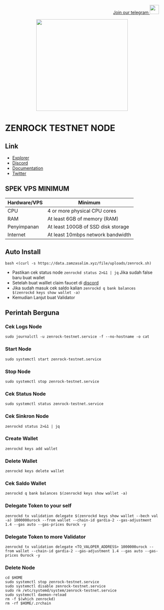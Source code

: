 <p style="font-size:14px" align="right">
<a href="https://t.me/airdropasc" target="_blank">Join our telegram <img src="https://user-images.githubusercontent.com/50621007/183283867-56b4d69f-bc6e-4939-b00a-72aa019d1aea.png" width="30"/></a>
</p>

<p align="center">
  <img height="300" height="auto" src="https://user-images.githubusercontent.com/109174478/209359981-dc19b4bf-854d-4a2a-b803-2547a7fa43f2.jpg">
</p>


# ZENROCK TESTNET NODE
## Link
- [Explorer](https://testnet.itrocket.net/zenrock/staking)
- [Discord](https://discord.gg/bnJfVmHg)
- [Documentation](https://docs.zenrocklabs.io/)
- [Twitter](https://x.com/OfficialZenRock)
## SPEK VPS MINIMUM
|  Hardware/VPS |  Minimum |
| ------------ | ------------ |
| CPU  | 4 or more physical CPU cores  |
| RAM | At least 6GB of memory (RAM) |
| Penyimpanan  | At least 100GB of SSD disk storage |
| Internet | At least 10mbps network bandwidth |
## Auto Install
```
bash <(curl -s https://data.zamzasalim.xyz/file/uploads/zenrock.sh)
```
- Pastikan cek status node `zenrockd status 2>&1 | jq` Jika sudah false baru buat wallet
- Setelah buat walllet claim faucet di [discord](https://discord.gg/bnJfVmHg)
- Jika sudah masuk cek saldo kalian `zenrockd q bank balances $(zenrockd keys show wallet -a)`
- Kemudian Lanjut buat Validator
## Perintah Berguna
### Cek Logs Node
```
sudo journalctl -u zenrock-testnet.service -f --no-hostname -o cat
```
### Start Node
```
sudo systemctl start zenrock-testnet.service
```
### Stop Node
```
sudo systemctl stop zenrock-testnet.service
```
### Cek Status Node
```
sudo systemctl status zenrock-testnet.service
```
### Cek Sinkron Node
```
zenrockd status 2>&1 | jq
```
### Create Wallet
```
zenrockd keys add wallet
```
### Delete Wallet
```
zenrockd keys delete wallet
```
### Cek Saldo Wallet
```
zenrockd q bank balances $(zenrockd keys show wallet -a)
```
### Delegate Token to your self
```
zenrockd tx validation delegate $(zenrockd keys show wallet --bech val -a) 1000000urock --from wallet --chain-id gardia-2 --gas-adjustment 1.4 --gas auto --gas-prices 0urock -y
```
### Delegate Token to more Validator
```
zenrockd tx validation delegate <TO_VALOPER_ADDRESS> 1000000urock --from wallet --chain-id gardia-2 --gas-adjustment 1.4 --gas auto --gas-prices 0urock -y
```
### Delete Node
```
cd $HOME
sudo systemctl stop zenrock-testnet.service
sudo systemctl disable zenrock-testnet.service
sudo rm /etc/systemd/system/zenrock-testnet.service
sudo systemctl daemon-reload
rm -f $(which zenrockd)
rm -rf $HOME/.zrchain
```
